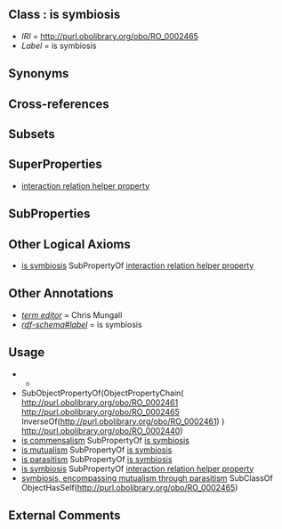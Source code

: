 
## Class : is symbiosis

 * *IRI* = http://purl.obolibrary.org/obo/RO_0002465
 * *Label* = is symbiosis

## Synonyms


## Cross-references


## Subsets


## SuperProperties

 * [interaction relation helper property](../../RO/63/RO_0002563.md)

## SubProperties


## Other Logical Axioms

 * [is symbiosis](../../RO/65/RO_0002465.md) SubPropertyOf [interaction relation helper property](../../RO/63/RO_0002563.md)

## Other Annotations

 * *[term editor](../../IAO/17/IAO_0000117.md)* = Chris Mungall
 * *[rdf-schema#label](../../el/rdf-schema#label.md)* = is symbiosis

## Usage

 * -
 * SubObjectPropertyOf(ObjectPropertyChain( <http://purl.obolibrary.org/obo/RO_0002461> <http://purl.obolibrary.org/obo/RO_0002465> InverseOf(<http://purl.obolibrary.org/obo/RO_0002461>) ) <http://purl.obolibrary.org/obo/RO_0002440>)
 * [is commensalism](../../RO/66/RO_0002466.md) SubPropertyOf [is symbiosis](../../RO/65/RO_0002465.md)
 * [is mutualism](../../RO/67/RO_0002467.md) SubPropertyOf [is symbiosis](../../RO/65/RO_0002465.md)
 * [is parasitism](../../RO/68/RO_0002468.md) SubPropertyOf [is symbiosis](../../RO/65/RO_0002465.md)
 * [is symbiosis](../../RO/65/RO_0002465.md) SubPropertyOf [interaction relation helper property](../../RO/63/RO_0002563.md)
 * [symbiosis, encompassing mutualism through parasitism](../../GO/03/GO_0044403.md) SubClassOf ObjectHasSelf(<http://purl.obolibrary.org/obo/RO_0002465>)

## External Comments

